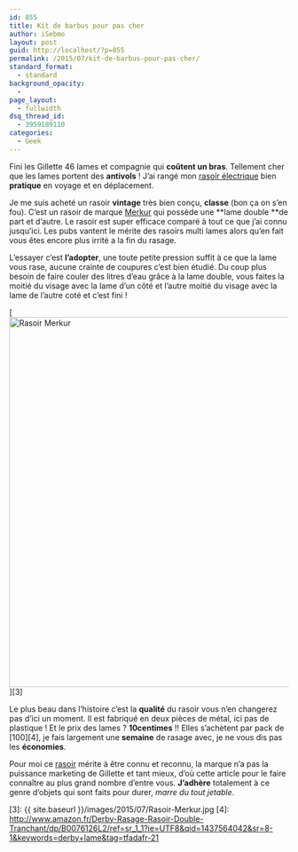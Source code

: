 ```yaml
---
id: 855
title: Kit de barbus pour pas cher
author: iSebmo
layout: post
guid: http://localhost/?p=855
permalink: /2015/07/kit-de-barbus-pour-pas-cher/
standard_format:
  - standard
background_opacity:
  - 
page_layout:
  - fullwidth
dsq_thread_id:
  - 3959189110
categories:
  - Geek
---
```

Fini les Gillette 46 lames et compagnie qui **coûtent un bras**. Tellement cher que les lames portent des **antivols** ! J’ai rangé mon [rasoir électrique][1] bien **pratique** en voyage et en déplacement.

Je me suis acheté un rasoir **vintage** très bien conçu, **classe** (bon ça on s’en fou). C’est un rasoir de marque [Merkur][2] qui possède une **lame double **de part et d’autre. Le rasoir est super efficace comparé à tout ce que j’ai connu jusqu’ici. Les pubs vantent le mérite des rasoirs multi lames alors qu’en fait vous êtes encore plus irrité a la fin du rasage.

L’essayer c’est **l’adopter**, une toute petite pression suffit à ce que la lame vous rase, aucune crainte de coupures c’est bien étudié. Du coup plus besoin de faire couler des litres d’eau grâce à la lame double, vous faites la moitié du visage avec la lame d’un côté et l’autre moitié du visage avec la lame de l’autre coté et c’est fini !

[<img class="aligncenter size-full wp-image-858" src="{{ site.baseurl }}/images/2015/07/Rasoir-Merkur.jpg" alt="Rasoir Merkur" width="1000" height="667" />][3]

Le plus beau dans l’histoire c’est la **qualité** du rasoir vous n’en changerez pas d’ici un moment. Il est fabriqué en deux pièces de métal, ici pas de plastique ! Et le prix des lames ? **10centimes** !! Elles s’achètent par pack de [100][4], je fais largement une **semaine** de rasage avec, je ne vous dis pas les **économies**.

Pour moi ce [rasoir][2] mérite à être connu et reconnu, la marque n’a pas la puissance marketing de Gillette et tant mieux, d’où cette article pour le faire connaître au plus grand nombre d’entre vous. **J’adhère** totalement à ce genre d’objets qui sont faits pour durer, *marre du tout jetable*.

 [1]: http://www.amazon.fr/Philips-RQ1185-Rasoir-Senso-System/dp/B008RROG2Q/ref=sr_1_5?ie=UTF8&qid=1437563988&sr=8-5&keywords=rasoir+electrique+philips&tag=tfadafr-21
 [2]: http://www.amazon.fr/dp/B002RBGYXW/ref=sr_ph?ie=UTF8&qid=1437495950&sr=1&keywords=merkur&tag=tfadafr-21
 [3]: {{ site.baseurl }}/images/2015/07/Rasoir-Merkur.jpg
 [4]: http://www.amazon.fr/Derby-Rasage-Rasoir-Double-Tranchant/dp/B0076126L2/ref=sr_1_1?ie=UTF8&qid=1437564042&sr=8-1&keywords=derby+lame&tag=tfadafr-21